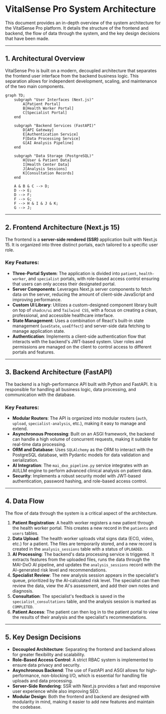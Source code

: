 # VitalSense Pro System Architecture

This document provides an in-depth overview of the system architecture for the VitalSense Pro platform. It details the structure of the frontend and backend, the flow of data through the system, and the key design decisions that have been made.

---

## 1. Architectural Overview

VitalSense Pro is built on a modern, decoupled architecture that separates the frontend user interface from the backend business logic. This separation allows for independent development, scaling, and maintenance of the two main components.

```mermaid
graph TD;
    subgraph "User Interfaces (Next.js)"
        A[Patient Portal]
        B[Health Worker Portal]
        C[Specialist Portal]
    end

    subgraph "Backend Services (FastAPI)"
        D[API Gateway]
        E[Authentication Service]
        F[Data Processing Service]
        G[AI Analysis Pipeline]
    end
    
    subgraph "Data Storage (PostgreSQL)"
        H[User & Patient Data]
        I[Health Center Data]
        J[Analysis Sessions]
        K[Consultation Records]
    end

    A & B & C --> D;
    D --> E;
    D --> F;
    F --> G;
    F --> H & I & J & K;
    G --> J;
```

---

## 2. Frontend Architecture (Next.js 15)

The frontend is a **server-side rendered (SSR)** application built with Next.js 15. It is organized into three distinct portals, each tailored to a specific user role.

### Key Features:

-   **Three-Portal System**: The application is divided into `patient`, `health-worker`, and `specialist` portals, with role-based access control ensuring that users can only access their designated portal.
-   **Server Components**: Leverages Next.js server components to fetch data on the server, reducing the amount of client-side JavaScript and improving performance.
-   **Custom UI Library**: Utilizes a custom-designed component library built on top of `shadcn/ui` and `Tailwind CSS`, with a focus on creating a clean, professional, and accessible healthcare interface.
-   **State Management**: Uses a combination of React's built-in state management (`useState`, `useEffect`) and server-side data fetching to manage application state.
-   **Authentication**: Implements a client-side authentication flow that interacts with the backend's JWT-based system. User roles and permissions are managed on the client to control access to different portals and features.

---

## 3. Backend Architecture (FastAPI)

The backend is a high-performance API built with Python and FastAPI. It is responsible for handling all business logic, data processing, and communication with the database.

### Key Features:

-   **Modular Routers**: The API is organized into modular routers (`auth`, `upload`, `specialist-analysis`, etc.), making it easy to manage and extend.
-   **Asynchronous Processing**: Built on an ASGI framework, the backend can handle a high volume of concurrent requests, making it suitable for real-time data processing.
-   **ORM and Database**: Uses `SQLAlchemy` as the ORM to interact with the PostgreSQL database, with Pydantic models for data validation and serialization.
-   **AI Integration**: The `mai_dxo_pipeline.py` service integrates with an AI/LLM engine to perform advanced clinical analysis on patient data.
-   **Security**: Implements a robust security model with JWT-based authentication, password hashing, and role-based access control.

---

## 4. Data Flow

The flow of data through the system is a critical aspect of the architecture.

1.  **Patient Registration**: A health worker registers a new patient through the health worker portal. This creates a new record in the `patients` and `users` tables.
2.  **Data Upload**: The health worker uploads vital signs data (ECG, video, etc.) for a patient. The files are temporarily stored, and a new record is created in the `analysis_sessions` table with a status of `UPLOADED`.
3.  **AI Processing**: The backend's data processing service is triggered. It extracts features from the uploaded files, runs the data through the MAI-DxO AI pipeline, and updates the `analysis_sessions` record with the AI-generated risk level and recommendations.
4.  **Specialist Review**: The new analysis session appears in the specialist's queue, prioritized by the AI-calculated risk level. The specialist can then review the data, view the AI's assessment, and add their own notes and diagnosis.
5.  **Consultation**: The specialist's feedback is saved in the `specialist_consultations` table, and the analysis session is marked as `COMPLETED`.
6.  **Patient Access**: The patient can then log in to the patient portal to view the results of their analysis and the specialist's recommendations.

---

## 5. Key Design Decisions

-   **Decoupled Architecture**: Separating the frontend and backend allows for greater flexibility and scalability.
-   **Role-Based Access Control**: A strict RBAC system is implemented to ensure data privacy and security.
-   **Asynchronous Backend**: The use of FastAPI and ASGI allows for high-performance, non-blocking I/O, which is essential for handling file uploads and data processing.
-   **Server-Side Rendering**: SSR with Next.js provides a fast and responsive user experience while also improving SEO.
-   **Modular Design**: Both the frontend and backend are designed with modularity in mind, making it easier to add new features and maintain the codebase. 